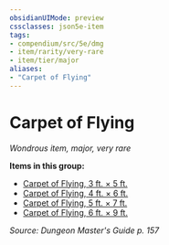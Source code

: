 ```yaml
---
obsidianUIMode: preview
cssclasses: json5e-item
tags:
- compendium/src/5e/dmg
- item/rarity/very-rare
- item/tier/major
aliases: 
- "Carpet of Flying"
---
```

# Carpet of Flying
*Wondrous item, major, very rare*  


**Items in this group:**

- [Carpet of Flying, 3 ft. × 5 ft.](Mechanics/items/carpet-of-flying-3-ft-5-ft.md)
- [Carpet of Flying, 4 ft. × 6 ft.](Mechanics/items/carpet-of-flying-4-ft-6-ft.md)
- [Carpet of Flying, 5 ft. × 7 ft.](Mechanics/items/carpet-of-flying-5-ft-7-ft.md)
- [Carpet of Flying, 6 ft. × 9 ft.](Mechanics/items/carpet-of-flying-6-ft-9-ft.md)

*Source: Dungeon Master's Guide p. 157*